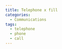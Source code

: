 ```yaml
---
title: Telephone x fill
categories:
  - Communications
tags:
  - telephone
  - phone
  - call
---
```

